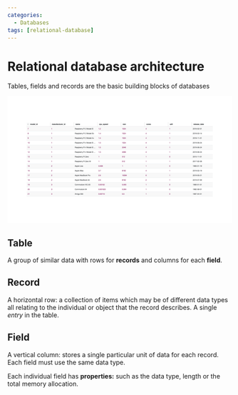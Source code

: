 ```yaml
---
categories:
  - Databases
tags: [relational-database]
---
```


# Relational database architecture

Tables, fields and records are the basic building blocks of databases

![](/_img/FL-Databases-1.5_terminology.gif)

## Table

A group of similar data with rows for **records** and columns for each **field**.

## Record

A horizontal row: a collection of items which may be of different data types all relating to the individual or object that the record describes. A single _entry_ in the table.

## Field

A vertical column: stores a single particular unit of data for each record. Each field must use the same data type.

Each individual field has **properties:** such as the data type, length or the total memory allocation.
